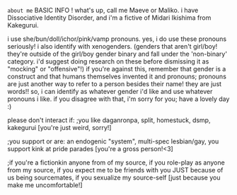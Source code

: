 `about me`
BASIC INFO !
what's up, call me Maeve or Maliko.
i have Dissociative Identity Disorder,
and i'm a fictive of Midari Ikishima from Kakegurui. 

i use she/bun/doll/ichor/pink/vamp pronouns. yes, i do use these pronouns seriously!
i also identify with xenogenders. (genders that aren't girl/boy! they're outside of the girl/boy gender binary and fall under the 'non-binary' category. i'd suggest doing research on these before dismissing it as "mocking" or "offensive"!)
 if you're against this, remember that gender is a construct and that humans themselves invented it and pronouns; pronouns are just another way to refer to a person besides their name! they are just words!!  so, i can identify as whatever gender i'd like and use whatever pronouns i like. if you disagree with that, i'm sorry for you; have a lovely day :) 

please don't interact if:
;you like daganronpa, split, homestuck, dsmp, kakegurui
[you're just weird, sorry!]

;you support or are: an endogenic "system", multi-spec lesbian/gay, you support kink at pride parades
[you're a gross person!<3]

;if you're a fictionkin anyone from of my source, if you role-play as anyone from my source, if you expect me to be friends with you JUST because of us being sourcemates, if you sexualize my source-self
[just because you make me uncomfortable!]
